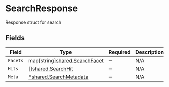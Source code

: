 # SearchResponse

Response struct for search


## Fields

| Field                                                               | Type                                                                | Required                                                            | Description                                                         |
| ------------------------------------------------------------------- | ------------------------------------------------------------------- | ------------------------------------------------------------------- | ------------------------------------------------------------------- |
| `Facets`                                                            | map[string][shared.SearchFacet](../../models/shared/searchfacet.md) | :heavy_minus_sign:                                                  | N/A                                                                 |
| `Hits`                                                              | [][shared.SearchHit](../../models/shared/searchhit.md)              | :heavy_minus_sign:                                                  | N/A                                                                 |
| `Meta`                                                              | [*shared.SearchMetadata](../../models/shared/searchmetadata.md)     | :heavy_minus_sign:                                                  | N/A                                                                 |